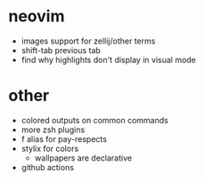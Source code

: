 # neovim

- images support for zellij/other terms
- shift-tab previous tab
- find why highlights don't display in visual mode

# other

- colored outputs on common commands
- more zsh plugins
- f alias for pay-respects
- stylix for colors
  - wallpapers are declarative
- github actions
